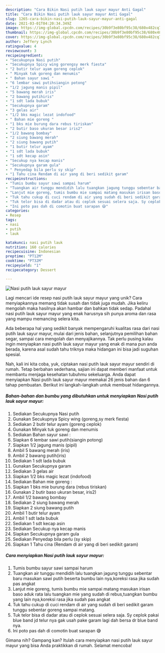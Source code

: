 ```yaml
---
description: "Cara Bikin Nasi putih lauk sayur mayur Anti Gagal"
title: "Cara Bikin Nasi putih lauk sayur mayur Anti Gagal"
slug: 1265-cara-bikin-nasi-putih-lauk-sayur-mayur-anti-gagal
date: 2021-03-01T04:20:34.349Z
image: https://img-global.cpcdn.com/recipes/30b9f3e80bf95c38/680x482cq70/nasi-putih-lauk-sayur-mayur-foto-resep-utama.jpg
thumbnail: https://img-global.cpcdn.com/recipes/30b9f3e80bf95c38/680x482cq70/nasi-putih-lauk-sayur-mayur-foto-resep-utama.jpg
cover: https://img-global.cpcdn.com/recipes/30b9f3e80bf95c38/680x482cq70/nasi-putih-lauk-sayur-mayur-foto-resep-utama.jpg
author: Jeffery Lynch
ratingvalue: 4
reviewcount: 3
recipeingredient:
- "Secukupnya Nasi putih"
- "Secukupnya Spicy wing gorengsy merk fiesta"
- "2 butir telur ayam goreng ceplok"
- " Minyak tuk goreng dan menumis"
- " Bahan sayur sawi "
- "6 lembar sawi putihsiangin potong"
- "1/2 jagung manis pipil"
- "5 bawang merah iris"
- "2 bawang putihiris"
- "1 sdt lada bubuk"
- "Secukupnya garam"
- "3 gelas air"
- "1/2 bks magic lezat indofood"
- " Bahan mie goreng "
- "1 bks mie burung dara rebus tiriskan"
- "2 butir baso ukuran besar iris2"
- "1/2 bawang bombay"
- "2 siung bawang merah"
- "2 siung bawang putih"
- "1 butir telur ayam"
- "1 sdt lada bubuk"
- "1 sdt kecap asin"
- "Secukup nya kecap manis"
- "Secukupnya garam gula"
- " Penyedap bila perlu sy skip"
- "1 Tahu cina Rendam di air yang di beri sedikit garam"
recipeinstructions:
- "Tumis bumbu sayur sawi sampai harum"
- "Tuangkan air tunggu mendidih lalu tuangkan jagung tunggu sebentar baru masukan sawi putih beserta bumbu lain nya,koreksi rasa jika sudah pas angkat"
- "Lanjut mie goreng, tumis bumbu mie sampai matang masukan irisan baso aduk rata lalu tuangkan mie yang sudah di rebus,tuangkan bumbu yang lain nya,koreksi rasa jika sudah pas angkat"
- "Tuk tahu cukup di cuci rendam di air yang sudah di beri sedikit garam tunggu sebentar goreng sampai matang."
- "Tuk telor bisa di dadar atau di ceplok sesuai selera saja. Sy ceplok pakai blue band jd telur nya gak usah pake garam lagi dah bersa dr blue band nya."
- "Ini poto pas dah di comotin buat sarapan 😅"
categories:
- Resep
tags:
- nasi
- putih
- lauk

katakunci: nasi putih lauk 
nutrition: 160 calories
recipecuisine: Indonesian
preptime: "PT12M"
cooktime: "PT32M"
recipeyield: "1"
recipecategory: Dessert

---
```



![Nasi putih lauk sayur mayur](https://img-global.cpcdn.com/recipes/30b9f3e80bf95c38/680x482cq70/nasi-putih-lauk-sayur-mayur-foto-resep-utama.jpg)

Lagi mencari ide resep nasi putih lauk sayur mayur yang unik? Cara menyiapkannya memang tidak susah dan tidak juga mudah. Jika keliru mengolah maka hasilnya akan hambar dan bahkan tidak sedap. Padahal nasi putih lauk sayur mayur yang enak harusnya sih punya aroma dan rasa yang mampu memancing selera kita.

Ada beberapa hal yang sedikit banyak mempengaruhi kualitas rasa dari nasi putih lauk sayur mayur, mulai dari jenis bahan, selanjutnya pemilihan bahan segar, sampai cara mengolah dan menyajikannya. Tak perlu pusing kalau ingin menyiapkan nasi putih lauk sayur mayur yang enak di mana pun anda berada, karena asal sudah tahu triknya maka hidangan ini bisa jadi suguhan spesial.




Nah, kali ini kita coba, yuk, ciptakan nasi putih lauk sayur mayur sendiri di rumah. Tetap berbahan sederhana, sajian ini dapat memberi manfaat untuk membantu menjaga kesehatan tubuhmu sekeluarga. Anda dapat menyiapkan Nasi putih lauk sayur mayur memakai 26 jenis bahan dan 6 tahap pembuatan. Berikut ini langkah-langkah untuk membuat hidangannya.

<!--inarticleads1-->

##### Bahan-bahan dan bumbu yang dibutuhkan untuk menyiapkan Nasi putih lauk sayur mayur:

1. Sediakan Secukupnya Nasi putih
1. Gunakan Secukupnya Spicy wing (goreng,sy merk fiesta)
1. Sediakan 2 butir telur ayam (goreng ceplok)
1. Gunakan  Minyak tuk goreng dan menumis
1. Sediakan  Bahan sayur sawi :
1. Siapkan 6 lembar sawi putih(siangin potong)
1. Siapkan 1/2 jagung manis (pipil)
1. Ambil 5 bawang merah (iris)
1. Ambil 2 bawang putih(iris)
1. Sediakan 1 sdt lada bubuk
1. Gunakan Secukupnya garam
1. Sediakan 3 gelas air
1. Siapkan 1/2 bks magic lezat (indofood)
1. Sediakan  Bahan mie goreng :
1. Siapkan 1 bks mie burung dara (rebus tiriskan)
1. Gunakan 2 butir baso ukuran besar, iris2)
1. Ambil 1/2 bawang bombay
1. Sediakan 2 siung bawang merah
1. Siapkan 2 siung bawang putih
1. Ambil 1 butir telur ayam
1. Ambil 1 sdt lada bubuk
1. Sediakan 1 sdt kecap asin
1. Sediakan Secukup nya kecap manis
1. Siapkan Secukupnya garam gula
1. Sediakan  Penyedap bila perlu (sy skip)
1. Siapkan 1 Tahu cina (Rendam di air yang di beri sedikit garam)




<!--inarticleads2-->

##### Cara menyiapkan Nasi putih lauk sayur mayur:

1. Tumis bumbu sayur sawi sampai harum
1. Tuangkan air tunggu mendidih lalu tuangkan jagung tunggu sebentar baru masukan sawi putih beserta bumbu lain nya,koreksi rasa jika sudah pas angkat
1. Lanjut mie goreng, tumis bumbu mie sampai matang masukan irisan baso aduk rata lalu tuangkan mie yang sudah di rebus,tuangkan bumbu yang lain nya,koreksi rasa jika sudah pas angkat
1. Tuk tahu cukup di cuci rendam di air yang sudah di beri sedikit garam tunggu sebentar goreng sampai matang.
1. Tuk telor bisa di dadar atau di ceplok sesuai selera saja. Sy ceplok pakai blue band jd telur nya gak usah pake garam lagi dah bersa dr blue band nya.
1. Ini poto pas dah di comotin buat sarapan 😅




Gimana nih? Gampang kan? Itulah cara menyiapkan nasi putih lauk sayur mayur yang bisa Anda praktikkan di rumah. Selamat mencoba!

